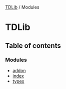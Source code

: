 [TDLib](README.md) / Modules

# TDLib

## Table of contents

### Modules

- [addon](modules/addon.md)
- [index](modules/index.md)
- [types](modules/types.md)
